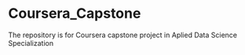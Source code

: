 # Coursera_Capstone
The repository is for Coursera capstone project in Aplied Data Science Specialization

